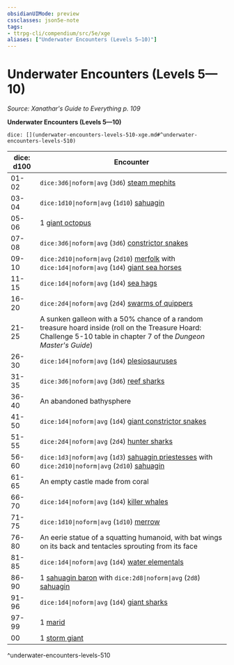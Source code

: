 ```yaml
---
obsidianUIMode: preview
cssclasses: json5e-note
tags:
- ttrpg-cli/compendium/src/5e/xge
aliases: ["Underwater Encounters (Levels 5—10)"]
---
```

# Underwater Encounters (Levels 5—10)
*Source: Xanathar's Guide to Everything p. 109* 

**Underwater Encounters (Levels 5—10)**

`dice: [](underwater-encounters-levels-510-xge.md#^underwater-encounters-levels-510)`

| dice: d100 | Encounter |
|------------|-----------|
| 01-02 | `dice:3d6\|noform\|avg` (`3d6`) [steam mephits](3-Compendium/bestiary/elemental/steam-mephit-xmm.md) |
| 03-04 | `dice:1d10\|noform\|avg` (`1d10`) [sahuagin](3-Compendium/bestiary/fiend/sahuagin-warrior-xmm.md) |
| 05-06 | 1 [giant octopus](3-Compendium/bestiary/beast/giant-octopus-xmm.md) |
| 07-08 | `dice:3d6\|noform\|avg` (`3d6`) [constrictor snakes](3-Compendium/bestiary/beast/constrictor-snake-xmm.md) |
| 09-10 | `dice:2d10\|noform\|avg` (`2d10`) [merfolk](3-Compendium/bestiary/elemental/merfolk-skirmisher-xmm.md) with `dice:1d4\|noform\|avg` (`1d4`) [giant sea horses](3-Compendium/bestiary/beast/giant-seahorse-xmm.md) |
| 11-15 | `dice:1d4\|noform\|avg` (`1d4`) [sea hags](3-Compendium/bestiary/fey/sea-hag-xmm.md) |
| 16-20 | `dice:2d4\|noform\|avg` (`2d4`) [swarms of quippers](3-Compendium/bestiary/beast/swarm-of-piranhas-xmm.md) |
| 21-25 | A sunken galleon with a 50% chance of a random treasure hoard inside (roll on the Treasure Hoard: Challenge 5-10 table in chapter 7 of the *Dungeon Master's Guide*) |
| 26-30 | `dice:1d4\|noform\|avg` (`1d4`) [plesiosauruses](3-Compendium/bestiary/beast/plesiosaurus-xmm.md) |
| 31-35 | `dice:3d6\|noform\|avg` (`3d6`) [reef sharks](3-Compendium/bestiary/beast/reef-shark-xmm.md) |
| 36-40 | An abandoned bathysphere |
| 41-50 | `dice:1d4\|noform\|avg` (`1d4`) [giant constrictor snakes](3-Compendium/bestiary/beast/giant-constrictor-snake-xmm.md) |
| 51-55 | `dice:2d4\|noform\|avg` (`2d4`) [hunter sharks](3-Compendium/bestiary/beast/hunter-shark-xmm.md) |
| 56-60 | `dice:1d3\|noform\|avg` (`1d3`) [sahuagin priestesses](3-Compendium/bestiary/fiend/sahuagin-priest-xmm.md) with `dice:2d10\|noform\|avg` (`2d10`) [sahuagin](3-Compendium/bestiary/fiend/sahuagin-warrior-xmm.md) |
| 61-65 | An empty castle made from coral |
| 66-70 | `dice:1d4\|noform\|avg` (`1d4`) [killer whales](3-Compendium/bestiary/beast/killer-whale-xmm.md) |
| 71-75 | `dice:1d10\|noform\|avg` (`1d10`) [merrow](3-Compendium/bestiary/monstrosity/merrow-xmm.md) |
| 76-80 | An eerie statue of a squatting humanoid, with bat wings on its back and tentacles sprouting from its face |
| 81-85 | `dice:1d4\|noform\|avg` (`1d4`) [water elementals](3-Compendium/bestiary/elemental/water-elemental-xmm.md) |
| 86-90 | 1 [sahuagin baron](3-Compendium/bestiary/fiend/sahuagin-baron-xmm.md) with `dice:2d8\|noform\|avg` (`2d8`) [sahuagin](3-Compendium/bestiary/fiend/sahuagin-warrior-xmm.md) |
| 91-96 | `dice:1d4\|noform\|avg` (`1d4`) [giant sharks](3-Compendium/bestiary/beast/giant-shark-xmm.md) |
| 97-99 | 1 [marid](3-Compendium/bestiary/elemental/marid-xmm.md) |
| 00 | 1 [storm giant](3-Compendium/bestiary/giant/storm-giant-xmm.md) |
^underwater-encounters-levels-510